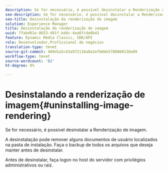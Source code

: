 ```yaml
---
description: Se for necessário, é possível desinstalar a Renderização de imagem.
seo-description: Se for necessário, é possível desinstalar a Renderização de imagem.
seo-title: Desinstalação da renderização de imagem
solution: Experience Manager
title: Desinstalação da renderização de imagem
uuid: ffabd01e-8653-491f-bddc-4ea6fcde0b43
feature: Dynamic Media Classic, SDK/API
role: Desenvolvedor,Profissional de negócios
translation-type: tm+mt
source-git-commit: 469d1a5c43a972116a8a2efb0de5708800130a99
workflow-type: tm+mt
source-wordcount: '82'
ht-degree: 0%

---
```



# Desinstalando a renderização de imagem{#uninstalling-image-rendering}

Se for necessário, é possível desinstalar a Renderização de imagem.

A desinstalação pode remover alguns documentos de usuário localizados na pasta de instalação. Faça o backup de todos os arquivos que deseja manter antes de desinstalar.

Antes de desinstalar, faça logon no host do servidor com privilégios administrativos ou raiz.
